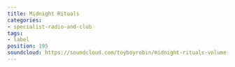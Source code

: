 ```yaml
---
title: Midnight Rituals
categories:
- specialist-radio-and-club
tags:
- label
position: 195
soundcloud: https://soundcloud.com/toyboyrobin/midnight-rituals-volume-1
---
```


